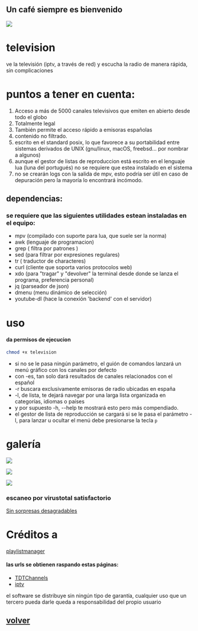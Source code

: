 ## Un café siempre es bienvenido
<a href="https://www.paypal.me/60nza10"><img src="https://img.shields.io/badge/don-paypal-blue"></a> 

# television

ve la televisión (iptv, a través de red) y escucha la radio de manera rápida, sin complicaciones 

# puntos a tener en cuenta:
1. Acceso a más de 5000 canales televisivos que emiten en abierto desde todo el globo
2. Totalmente legal
3. También permite el acceso rápido a emisoras españolas
4. contenido no filtrado.
5. escrito en el standard posix, lo que favorece a su portabilidad entre sistemas derivados de UNIX (gnu/linux, macOS, freebsd... por nombrar a algunos)
6. aunque el gestor de listas de reproduccion está escrito en el lenguaje lua (luna del portugués) no se requiere que estea instalado en el sistema
7. no se crearán logs con la salida de mpv, esto podría ser útil en caso de depuración pero la mayoría lo encontrará incómodo.

## dependencias:
### se requiere que las siguientes utilidades estean instaladas en el equipo:

- mpv (compilado con suporte para lua, que suele ser la norma)
- awk (lenguaje de programacion)
- grep ( filtra por patrones )
- sed (para filtrar por expresiones regulares)
- tr ( traductor de characteres)
- curl (cliente que soporta varios protocolos web)
- xdo (para "tragar" y "devolver" la terminal desde donde se lanza el programa, preferencia personal)
- jq (parseador de json)
- dmenu (menu dinámico de selección)
- youtube-dl (hace la conexión 'backend' con el servidor)

# uso

#### da permisos de ejecucion
```sh
chmod +x television
```

- si no se le pasa ningún parámetro, el guión de comandos lanzará un menú gráfico con los canales por defecto
- con -es, tan solo dará resultados de canales relacionados con el español
- -r buscara exclusivamente emisoras de radio ubicadas en españa 
- -l, de lista, te dejará navegar por una larga lista organizada en categorías, idiomas o países
- y por supuesto -h, --help te mostrará esto pero más compendiado.
- el gestor de lista de reproducción se cargará si se le pasa el parámetro -l, para lanzar u ocultar el menú debe presionarse la tecla `p`

# galería

<!-- <a href="https://gitlab.com/khonsaloh/television/-/raw/master/capturas/thumb-menu.png"><img src="https://gitlab. com/khonsaloh/television/-/raw/master/capturas/thumb-menu.png"></a> -->

<a href="https://gitlab.com/khonsaloh/television/-/raw/master/capturas/20210227194546.png"><img src='https://gitlab.com/khonsaloh/television/-/raw/master/capturas/20210227194546.png'></a>

<a href="https://gitlab.com/khonsaloh/television/-/raw/master/capturas/20210227194343.png "><img src='https://gitlab.com/khonsaloh/television/-/raw/master/capturas/20210227194343.png '></a>

<a href="https://gitlab.com/khonsaloh/television/-/raw/master/capturas/tv-franc.png"><img src='https://gitlab.com/khonsaloh/television/-/raw/master/capturas/tv-franc.png'></a>

<!--[muestra1](https://gitlab.com/khonsaloh/television/-/blob/master/capturas/20210227194343.png)
[muestra2](https://gitlab.com/khonsaloh/television/-/blob/master/capturas/20210227194546.png)
[muestra3](https://gitlab.com/khonsaloh/television/-/blob/master/capturas/tv-franc.png)-->

### escaneo por virustotal satisfactorio
<a href="https://www.virustotal.com/gui/file/2c6ea9bf164d3f3da0382501579f955dc8da39eeb32c1492cbf9c6cb91d71368/detection" target="_blank" rel="nofollow noopener noreferrer">Sin sorpresas desagradables</a>


# Créditos a
[playlistmanager](https://github.com/jonniek/mpv-playlistmanager)

#### las urls se obtienen raspando estas páginas:

- [TDTChannels](https://github.com/LaQuay/TDTChannels)
- [iptv](https://github.com/iptv-org/iptv)

el software se distribuye sin ningún tipo de garantía, cualquier uso que un tercero pueda darle queda a responsabilidad del propio usuario

## [**volver**](./)

